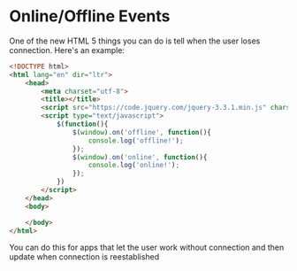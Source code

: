 # Online/Offline Events

One of the new HTML 5 things you can do is tell when the user loses connection.  Here's an example:

```html
<!DOCTYPE html>
<html lang="en" dir="ltr">
    <head>
        <meta charset="utf-8">
        <title></title>
        <script src="https://code.jquery.com/jquery-3.3.1.min.js" charset="utf-8"></script>
        <script type="text/javascript">
            $(function(){
                $(window).on('offline', function(){
                    console.log('offline!');
                });
                $(window).on('online', function(){
                    console.log('online!');
                });
            })
        </script>
    </head>
    <body>

    </body>
</html>
```

You can do this for apps that let the user work without connection and then update when connection is reestablished
